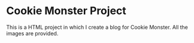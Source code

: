 # Cookie Monster Project
This is a HTML project in which I create a blog for Cookie Monster.
All the images are provided.
